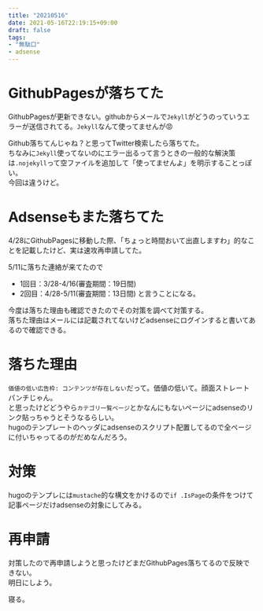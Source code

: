 ```yaml
---
title: "20210516"
date: 2021-05-16T22:19:15+09:00
draft: false
tags:
- "無駄口"
- adsense
---
```


# GithubPagesが落ちてた
GithubPagesが更新できない。githubからメールで`Jekyll`がどうのっていうエラーが送信されてる。`Jekyll`なんて使ってませんが😡  

Github落ちてんじゃね？と思ってTwitter検索したら落ちてた。  
ちなみに`Jekyll`使ってないのにエラー出るって言うときの一般的な解決策は`.nojekyll`って空ファイルを追加して「使ってませんよ」を明示することっぽい。  
今回は違うけど。  

# Adsenseもまた落ちてた
4/28にGithubPagesに移動した際、「ちょっと時間おいて出直しますわ」的なことを記載したけど、実は速攻再申請してた。  

5/11に落ちた連絡が来てたので  
- 1回目：3/28-4/16(審査期間：19日間)
- 2回目：4/28-5/11(審査期間：13日間)
と言うことになる。  

今度は落ちた理由も確認できたのでその対策を調べて対策する。  
落ちた理由はメールには記載されてないけどadsenseにログインすると書いてあるので確認できる。  

# 落ちた理由  
`価値の低い広告枠: コンテンツが存在しない`だって。価値の低いて。顔面ストレートパンチじゃん。  
と思ったけどどうやら`カテゴリ一覧ページ`とかなんにもないページにadsenseのリンク貼っちゃうとそうなるらしい。  
hugoのテンプレートのヘッダにadsenseのスクリプト配置してるので全ページに付いちゃってるのがだめなんだろう。  

# 対策
hugoのテンプレには`mustache`的な構文をかけるので`if .IsPage`の条件をつけて記事ページだけadsenseの対象にしてみる。  

# 再申請
対策したので再申請しようと思ったけどまだGithubPages落ちてるので反映できない。  
明日にしよう。  

寝る。  











